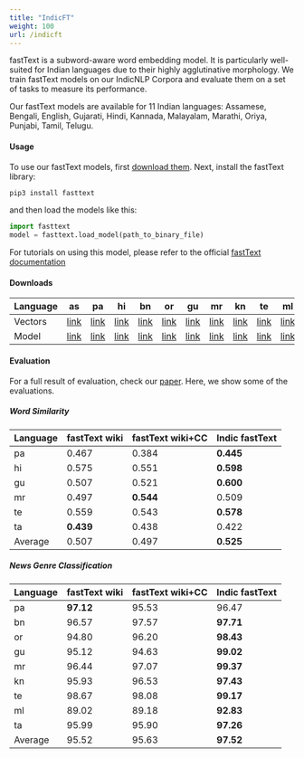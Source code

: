 ```yaml
---
title: "IndicFT"
weight: 100
url: /indicft
---
```



fastText is a subword-aware word embedding model. It is particularly well-suited for Indian languages due to their highly agglutinative morphology. We train fastText models on our IndicNLP Corpora and evaluate them on a set of tasks to measure its performance.

Our fastText models are available for 11 Indian languages:  Assamese, Bengali, English, Gujarati, Hindi, Kannada, Malayalam, Marathi, Oriya, Punjabi, Tamil, Telugu.


#### Usage

To use our fastText models, first [download them](#downloads). Next, install the fastText library:
```bash
pip3 install fasttext
```

and then load the models like this:

```python
import fasttext
model = fasttext.load_model(path_to_binary_file)
```

For tutorials on using this model, please refer to the official [fastText documentation](https://fasttext.cc/docs/en/support.html)


#### Downloads

| Language | as | pa | hi | bn | or | gu | mr | kn | te | ml | ta |
| -------- | -- | -- | -- | -- | -- | -- | -- | -- | -- | -- | -- |
| Vectors | [link](https://storage.googleapis.com/ai4bharat-public-indic-nlp-corpora/embedding-v2/indicnlp.ft.as.300.vec) | [link](https://storage.googleapis.com/ai4bharat-public-indic-nlp-corpora/embedding-v2/indicnlp.ft.pa.300.vec) | [link](https://storage.googleapis.com/ai4bharat-public-indic-nlp-corpora/embedding-v2/indicnlp.ft.hi.300.vec) | [link](https://storage.googleapis.com/ai4bharat-public-indic-nlp-corpora/embedding-v2/indicnlp.ft.bn.300.vec) | [link](https://storage.googleapis.com/ai4bharat-public-indic-nlp-corpora/embedding-v2/indicnlp.ft.or.300.vec) | [link](https://storage.googleapis.com/ai4bharat-public-indic-nlp-corpora/embedding-v2/indicnlp.ft.gu.300.vec) | [link](https://storage.googleapis.com/ai4bharat-public-indic-nlp-corpora/embedding-v2/indicnlp.ft.mr.300.vec) | [link](https://storage.googleapis.com/ai4bharat-public-indic-nlp-corpora/embedding-v2/indicnlp.ft.kn.300.vec) | [link](https://storage.googleapis.com/ai4bharat-public-indic-nlp-corpora/embedding-v2/indicnlp.ft.te.300.vec) | [link](https://storage.googleapis.com/ai4bharat-public-indic-nlp-corpora/embedding-v2/indicnlp.ft.ml.300.vec) | [link](https://storage.googleapis.com/ai4bharat-public-indic-nlp-corpora/embedding-v2/indicnlp.ft.ta.300.vec) |
| Model | [link](https://storage.googleapis.com/ai4bharat-public-indic-nlp-corpora/embedding-v2/indicnlp.ft.as.300.bin) | [link](https://storage.googleapis.com/ai4bharat-public-indic-nlp-corpora/embedding-v2/indicnlp.ft.pa.300.bin) | [link](https://storage.googleapis.com/ai4bharat-public-indic-nlp-corpora/embedding-v2/indicnlp.ft.hi.300.bin) | [link](https://storage.googleapis.com/ai4bharat-public-indic-nlp-corpora/embedding-v2/indicnlp.ft.bn.300.bin) | [link](https://storage.googleapis.com/ai4bharat-public-indic-nlp-corpora/embedding-v2/indicnlp.ft.or.300.bin) | [link](https://storage.googleapis.com/ai4bharat-public-indic-nlp-corpora/embedding-v2/indicnlp.ft.gu.300.bin) | [link](https://storage.googleapis.com/ai4bharat-public-indic-nlp-corpora/embedding-v2/indicnlp.ft.mr.300.bin) | [link](https://storage.googleapis.com/ai4bharat-public-indic-nlp-corpora/embedding-v2/indicnlp.ft.kn.300.bin) | [link](https://storage.googleapis.com/ai4bharat-public-indic-nlp-corpora/embedding-v2/indicnlp.ft.te.300.bin) | [link](https://storage.googleapis.com/ai4bharat-public-indic-nlp-corpora/embedding-v2/indicnlp.ft.ml.300.bin) | [link](https://storage.googleapis.com/ai4bharat-public-indic-nlp-corpora/embedding-v2/indicnlp.ft.ta.300.bin) |


#### Evaluation


For a full result of evaluation, check our [paper](https://indicnlp.ai4bharat.org/papers/arxiv2020_indicnlp_corpus.pdf). Here, we show some of the evaluations.


##### Word Similarity


Language | fastText wiki | fastText wiki+CC | Indic fastText
------| -----|-----|----
pa | 0.467 | 0.384 | **0.445**
hi | 0.575 | 0.551 | **0.598**
gu | 0.507 | 0.521 | **0.600**
mr | 0.497 | **0.544** | 0.509 
te | 0.559 | 0.543 | **0.578**
ta | **0.439** | 0.438 | 0.422
Average| 0.507| 0.497| **0.525**


##### News Genre Classification

Language | fastText wiki | fastText wiki+CC | Indic fastText
------| -----|-----|----
pa | **97.12** | 95.53 | 96.47
bn | 96.57 | 97.57 | **97.71**
or | 94.80 | 96.20 | **98.43**
gu | 95.12 | 94.63 | **99.02**
mr | 96.44 | 97.07 | **99.37**
kn | 95.93 | 96.53 | **97.43**
te | 98.67 | 98.08 | **99.17**
ml | 89.02 | 89.18 | **92.83**
ta | 95.99 | 95.90 | **97.26**
Average | 95.52 | 95.63 | **97.52**
